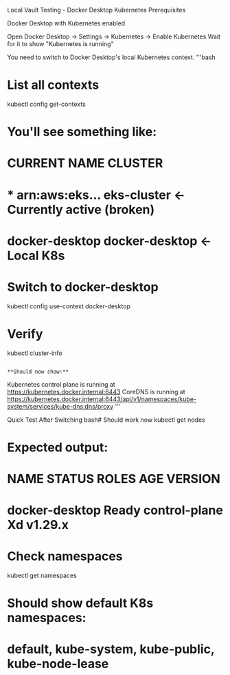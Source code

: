 Local Vault Testing - Docker Desktop Kubernetes
Prerequisites

Docker Desktop with Kubernetes enabled

Open Docker Desktop → Settings → Kubernetes → Enable Kubernetes
Wait for it to show "Kubernetes is running"

You need to switch to Docker Desktop's local Kubernetes context.
'''bash
# List all contexts
kubectl config get-contexts

# You'll see something like:
# CURRENT   NAME             CLUSTER
# *         arn:aws:eks...   eks-cluster    ← Currently active (broken)
#           docker-desktop   docker-desktop ← Local K8s

# Switch to docker-desktop
kubectl config use-context docker-desktop

# Verify
kubectl cluster-info
```

**Should now show:**
```
Kubernetes control plane is running at https://kubernetes.docker.internal:6443
CoreDNS is running at https://kubernetes.docker.internal:6443/api/v1/namespaces/kube-system/services/kube-dns:dns/proxy
'''

Quick Test After Switching
bash# Should work now
kubectl get nodes

# Expected output:
# NAME             STATUS   ROLES           AGE   VERSION
# docker-desktop   Ready    control-plane   Xd    v1.29.x

# Check namespaces
kubectl get namespaces

# Should show default K8s namespaces:
# default, kube-system, kube-public, kube-node-lease
